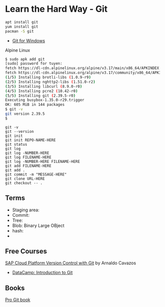 # Learn the Hard Way - Git

```bash
apt install git
yum install git
pacman -S git
```
- [Git for Windows](https://git-scm.com/downloads)

Alpine Linux  
```bash
$ sudo apk add git
[sudo] password for tuyen:
fetch https://dl-cdn.alpinelinux.org/alpine/v3.17/main/x86_64/APKINDEX.tar.gz
fetch https://dl-cdn.alpinelinux.org/alpine/v3.17/community/x86_64/APKINDEX.tar.gz
(1/5) Installing brotli-libs (1.0.9-r9)
(2/5) Installing nghttp2-libs (1.51.0-r2)
(3/5) Installing libcurl (8.9.0-r0)
(4/5) Installing pcre2 (10.42-r0)
(5/5) Installing git (2.39.5-r0)
Executing busybox-1.35.0-r29.trigger
OK: 605 MiB in 144 packages
$ git -v
git version 2.39.5
$
```

```
git -v
git --version
git init
git init REPO-NAME-HERE
git status
git log
git log -NUMBER-HERE
git log FILENAME-HERE
git log -NUMBER-HERE FILENAME-HERE
git add FILENAME-HERE
git add .
git commit -m "MESSAGE-HERE"
git clone URL-HERE
git checkout -- .
```

## Terms
- Staging area:
- Commit:
- Tree:
- Blob: Binary Large OBject  
- hash:
- 

## Free Courses
[SAP Cloud Platform Version Control with Git](https://open.sap.com/courses/git1) by Arnaldo Cavazos

- [DataCamp: Introduction to Git](https://app.datacamp.com/learn/courses/introduction-to-git)

## Books
[Pro Git book](https://git-scm.com/book/en/v2)

